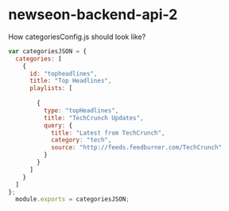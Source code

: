 # newseon-backend-api-2

How categoriesConfig.js should look like?

``` javascript
var categoriesJSON = {
  categories: [
    {
      id: "topheadlines",
      title: "Top Headlines",
      playlists: [
        
        {
          type: "topHeadlines",
          title: "TechCrunch Updates",
          query: {
            title: "Latest from TechCrunch",
            category: "tech",
            source: "http://feeds.feedburner.com/TechCrunch"
          }
        }
      ]
    }
  ]
};
  module.exports = categoriesJSON;

```
